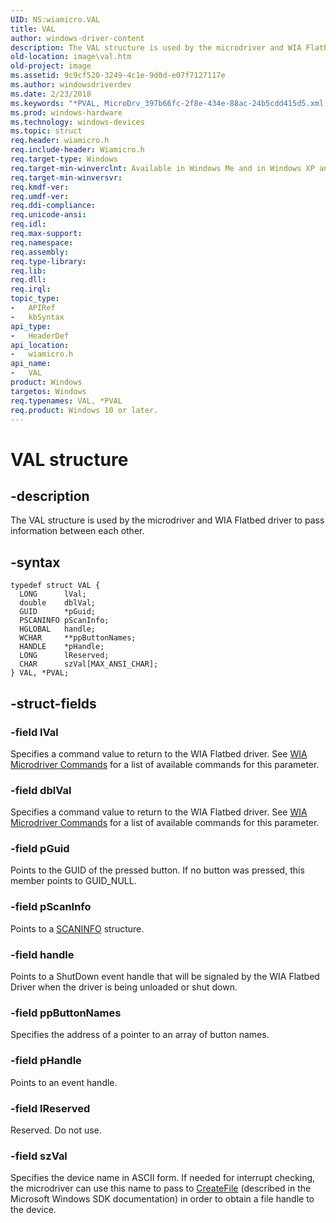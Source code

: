 ```yaml
---
UID: NS:wiamicro.VAL
title: VAL
author: windows-driver-content
description: The VAL structure is used by the microdriver and WIA Flatbed driver to pass information between each other.
old-location: image\val.htm
old-project: image
ms.assetid: 9c9cf520-3249-4c1e-9d0d-e07f7127117e
ms.author: windowsdriverdev
ms.date: 2/23/2018
ms.keywords: "*PVAL, MicroDrv_397b66fc-2f8e-434e-88ac-24b5cdd415d5.xml, PVAL, PVAL structure pointer [Imaging Devices], VAL, VAL structure [Imaging Devices], image.val, wiamicro/PVAL, wiamicro/VAL"
ms.prod: windows-hardware
ms.technology: windows-devices
ms.topic: struct
req.header: wiamicro.h
req.include-header: Wiamicro.h
req.target-type: Windows
req.target-min-winverclnt: Available in Windows Me and in Windows XP and later versions of the Windows operating systems.
req.target-min-winversvr: 
req.kmdf-ver: 
req.umdf-ver: 
req.ddi-compliance: 
req.unicode-ansi: 
req.idl: 
req.max-support: 
req.namespace: 
req.assembly: 
req.type-library: 
req.lib: 
req.dll: 
req.irql: 
topic_type:
-	APIRef
-	kbSyntax
api_type:
-	HeaderDef
api_location:
-	wiamicro.h
api_name:
-	VAL
product: Windows
targetos: Windows
req.typenames: VAL, *PVAL
req.product: Windows 10 or later.
---
```


# VAL structure


## -description


The VAL structure is used by the microdriver and WIA Flatbed driver to pass information between each other.


## -syntax


````
typedef struct VAL {
  LONG      lVal;
  double    dblVal;
  GUID      *pGuid;
  PSCANINFO pScanInfo;
  HGLOBAL   handle;
  WCHAR     **ppButtonNames;
  HANDLE    *pHandle;
  LONG      lReserved;
  CHAR      szVal[MAX_ANSI_CHAR];
} VAL, *PVAL;
````


## -struct-fields




### -field lVal

Specifies a command value to return to the WIA Flatbed driver. See <a href="https://msdn.microsoft.com/library/windows/hardware/ff552714">WIA Microdriver Commands</a> for a list of available commands for this parameter.


### -field dblVal

Specifies a command value to return to the WIA Flatbed driver. See <a href="https://msdn.microsoft.com/library/windows/hardware/ff552714">WIA Microdriver Commands</a> for a list of available commands for this parameter.


### -field pGuid

Points to the GUID of the pressed button. If no button was pressed, this member points to GUID_NULL.


### -field pScanInfo

Points to a <a href="..\wiamicro\ns-wiamicro-_scaninfo.md">SCANINFO</a> structure.


### -field handle

Points to a ShutDown event handle that will be signaled by the WIA Flatbed Driver when the driver is being unloaded or shut down. 


### -field ppButtonNames

Specifies the address of a pointer to an array of button names.


### -field pHandle

Points to an event handle.


### -field lReserved

Reserved. Do not use.


### -field szVal

Specifies the device name in ASCII form. If needed for interrupt checking, the microdriver can use this name to pass to <a href="https://msdn.microsoft.com/80a96083-4de9-4422-9705-b8ad2b6cbd1b">CreateFile</a> (described in the Microsoft Windows SDK documentation) in order to obtain a file handle to the device.

